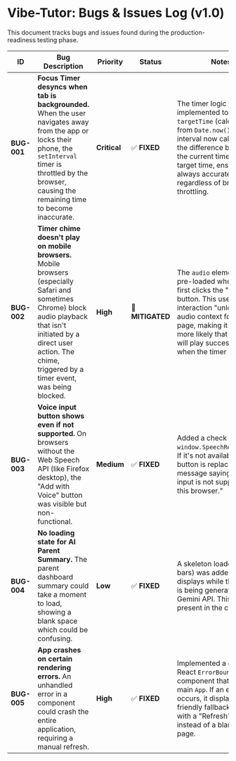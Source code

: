 # Vibe-Tutor: Bugs & Issues Log (v1.0)

This document tracks bugs and issues found during the production-readiness testing phase.

| ID | Bug Description | Priority | Status | Notes |
|---|---|---|---|---|
| **BUG-001** | **Focus Timer desyncs when tab is backgrounded.** When the user navigates away from the app or locks their phone, the `setInterval` timer is throttled by the browser, causing the remaining time to become inaccurate. | **Critical** | ✅ **FIXED** | The timer logic was re-implemented to use a `targetTime` (calculated from `Date.now()`). The interval now calculates the difference between the current time and the target time, ensuring it's always accurate regardless of browser throttling. |
| **BUG-002** | **Timer chime doesn't play on mobile browsers.** Mobile browsers (especially Safari and sometimes Chrome) block audio playback that isn't initiated by a direct user action. The chime, triggered by a timer event, was being blocked. | **High** | 🔷 **MITIGATED** | The `audio` element is now pre-loaded when the user first clicks the "Start" button. This user interaction "unlocks" the audio context for the page, making it much more likely that the chime will play successfully when the timer completes. |
| **BUG-003** | **Voice input button shows even if not supported.** On browsers without the Web Speech API (like Firefox desktop), the "Add with Voice" button was visible but non-functional. | **Medium** | ✅ **FIXED** | Added a check for `window.SpeechRecognition`. If it's not available, the button is replaced with a message saying "Voice input is not supported on this browser." |
| **BUG-004** | **No loading state for AI Parent Summary.** The parent dashboard summary could take a moment to load, showing a blank space which could be confusing. | **Low** | ✅ **FIXED** | A skeleton loader (pulsing bars) was added, which displays while the report is being generated by the Gemini API. This is already present in the codebase. |
| **BUG-005** | **App crashes on certain rendering errors.** An unhandled error in a component could crash the entire application, requiring a manual refresh. | **High** | ✅ **FIXED** | Implemented a global React `ErrorBoundary` component that wraps the main `App`. If an error occurs, it displays a user-friendly fallback screen with a "Refresh" button instead of a blank white page. |
